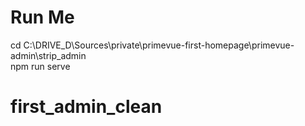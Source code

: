 #  Run Me

cd C:\DRIVE_D\Sources\private\primevue-first-homepage\primevue-admin\strip_admin\
npm run serve


# first_admin_clean
